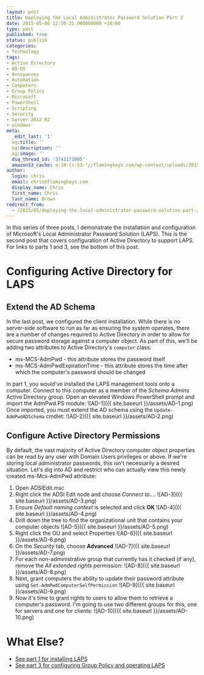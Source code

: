 ```yaml
---
layout: post
title: Deploying the Local Administrator Password Solution Part 2
date: 2015-05-06 12:50:21.000000000 +10:00
type: post
published: true
status: publish
categories:
- Technology
tags:
- Active Directory
- AD-DS
- Annoyances
- Automation
- Computers
- Group Policy
- Microsoft
- PowerShell
- Scripting
- Security
- Server 2012 R2
- windows
meta:
  _edit_last: '1'
  og:title: ''
  og:description: ''
  og:image: ''
  dsq_thread_id: '3741171085'
  amazonS3_cache: a:10:{s:53:"//flamingkeys.com/wp-content/uploads/2015/05/AD-1.png";i:952;s:53:"//flamingkeys.com/wp-content/uploads/2015/05/AD-3.png";i:954;s:53:"//flamingkeys.com/wp-content/uploads/2015/05/AD-2.png";i:953;s:53:"//flamingkeys.com/wp-content/uploads/2015/05/AD-4.png";i:955;s:53:"//flamingkeys.com/wp-content/uploads/2015/05/AD-5.png";i:956;s:53:"//flamingkeys.com/wp-content/uploads/2015/05/AD-6.png";i:957;s:53:"//flamingkeys.com/wp-content/uploads/2015/05/AD-7.png";i:958;s:53:"//flamingkeys.com/wp-content/uploads/2015/05/AD-8.png";i:959;s:53:"//flamingkeys.com/wp-content/uploads/2015/05/AD-9.png";i:960;s:54:"//flamingkeys.com/wp-content/uploads/2015/05/AD-10.png";i:961;}
author:
  login: chris
  email: chris@flamingkeys.com
  display_name: Chris
  first_name: Chris
  last_name: Brown
redirect_from:
  - /2015/05/deploying-the-local-administrator-password-solution-part-2/
---
```

In this series of three posts, I demonstrate the installation and configuration of Microsoft's Local Administrator Password Solution (LAPS). This is the second post that covers configuration of Active Directory to support LAPS. For links to parts 1 and 3, see the bottom of this post.

# Configuring Active Directory for LAPS

## Extend the AD Schema

In the last post, we configured the client installation. While there is no server-side software to run as far as ensuring the system operates, there are a number of changes required to Active Directory in order to allow for secure password storage against a computer object. As part of this, we'll be adding two attributes to Active Directory's `computer` class:

*   ms-MCS-AdmPwd - this attribute stores the password itself
*   ms-MCS-AdmPwdExpirationTime - this attribute stores the time after which the computer's password should be changed

In part 1, you would've installed the LAPS management tools onto a computer. Connect to this computer as a member of the *Schema Admins* Active Directory group. Open an elevated Windows PowerShell prompt and import the AdmPwd.PS module: ![AD-1]({{ site.baseurl }}/assets/AD-1.png) Once imported, you must extend the AD schema using the `Update-AdmPwdADSchema` cmdlet: ![AD-2]({{ site.baseurl }}/assets/AD-2.png)

## Configure Active Directory Permissions

By default, the vast majority of Active Directory computer object properties can be read by any user with Domain Users privileges or above. If we're storing local administrator passwords, this isn't necessarily a desired situation. Let's dig into AD and restrict who can actually view this newly created ms-Mcs-AdmPwd attribute:

1.  Open ADSIEdit.msc
2.  Right click the ADSI Edit node and choose *Connect to...*. ![AD-3]({{ site.baseurl }}/assets/AD-3.png)
3.  Ensure *Default naming context* is selected and click **OK** ![AD-4]({{ site.baseurl }}/assets/AD-4.png)
4.  Drill down the tree to find the organizational unit that contains your computer objects ![AD-5]({{ site.baseurl }}/assets/AD-5.png)
5.  Right click the OU and select Properties ![AD-6]({{ site.baseurl }}/assets/AD-6.png)
6.  On the *Security* tab, choose **Advanced** ![AD-7]({{ site.baseurl }}/assets/AD-7.png)
7.  For each non-administrative group that currently has it checked (if any), remove the *All extended rights* permission: ![AD-8]({{ site.baseurl }}/assets/AD-8.png)
8.  Next, grant computers the ability to update their password attribute using `Set-AdmPwdComputerSelfPermission` ![AD-9]({{ site.baseurl }}/assets/AD-9.png)
9.  Now it's time to grant rights to users to allow them to retrieve a computer's password. I'm going to use two different groups for this, one for servers and one for clients: ![AD-10]({{ site.baseurl }}/assets/AD-10.png)

# What Else?

* [See part 1 for installing LAPS](/deploying-the-local-administrator-password-solution-part-1/) 
* [See part 3 for configuring Group Policy and operating LAPS](/deploying-the-local-administrator-password-solution-part-3/)